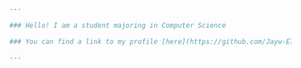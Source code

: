 ```yaml
---

### Hello! I am a student majoring in Computer Science

### You can find a link to my profile [here](https://github.com/Jayw-E7)

---
```

